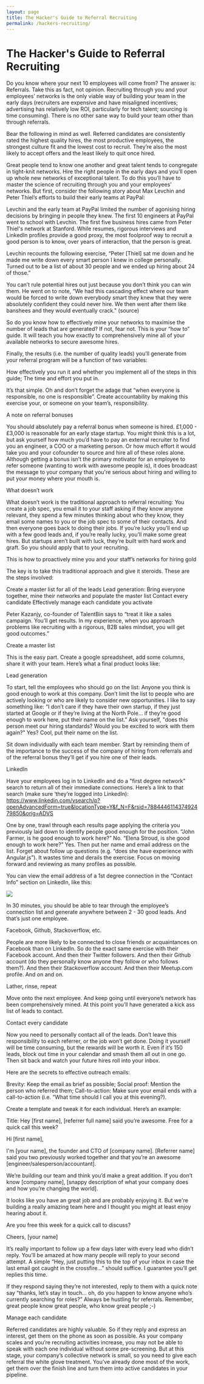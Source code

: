 ```yaml
---
layout: page
title: The Hacker's Guide to Referral Recruiting
permalink: /hackers-recruiting/
---
```


# The Hacker's Guide to Referral Recruiting

Do you know where your next 10 employees will come from? The answer is: Referrals. Take this as fact, not opinion. Recruiting through you and your employees’ networks is the only viable way of building your team in the early days (recruiters are expensive and have misaligned incentives; advertising has relatively low ROI, particularly for tech talent; sourcing is time consuming). There is no other sane way to build your team other than through referrals.

Bear the following in mind as well. Referred candidates are consistently rated the highest quality hires, the most productive employees, the strongest culture fit and the lowest cost to recruit. They’re also the most likely to accept offers and the least likely to quit once hired.

Great people tend to know one another and great talent tends to congregate in tight-knit networks. Hire the right people in the early days and you’ll open up whole new networks of exceptional talent. To do this you’ll have to master the science of recruiting through you and your employees’ networks. But first, consider the following story about Max Levchin and Peter Thiel’s efforts to build their early teams at PayPal:

Levchin and the early team at PayPal limited the number of agonising hiring decisions by bringing in people they knew. The first 10 engineers at PayPal went to school with Levchin. The first five business hires came from Peter Thiel's network at Stanford. While resumes, rigorous interviews and LinkedIn profiles provide a good proxy, the most foolproof way to recruit a good person is to know, over years of interaction, that the person is great.

Levchin recounts the following exercise, “Peter [Thiel] sat me down and he made me write down every smart person I knew in college personally. Turned out to be a list of about 30 people and we ended up hiring about 24 of those.”  

You can’t rule potential hires out just because you don’t think you can win them. He went on to note, “We had this cascading effect where our team would be forced to write down everybody smart they knew that they were absolutely confident they could never hire. We then went after them like banshees and they would eventually crack." (source)

So do you know how to effectively mine your networks to maximise the number of leads that are generated? If not, fear not. This is your “how to” guide. It will teach you how exactly to comprehensively mine all of your available networks to secure awesome hires.

Finally, the results (i.e. the number of quality leads) you’ll generate from your referral program will be a function of two variables:

How effectively you run it and whether you implement all of the steps in this guide;
The time and effort you put in.

It’s that simple. Oh and don’t forget the adage that “when everyone is responsible, no one is responsible”. Create accountability by making this exercise your, or someone on your team’s, responsibility.

A note on referral bonuses

You should absolutely pay a referral bonus when someone is hired. £1,000 - £3,000 is reasonable for an early stage startup. You might think this is a lot, but ask yourself how much you’d have to pay an external recruiter to find you an engineer, a COO or a marketing person. Or how much effort it would take you and your cofounder to source and hire all of these roles alone. Although getting a bonus isn’t the primary motivator for an employee to refer someone (wanting to work with awesome people is), it does broadcast the message to your company that you're serious about hiring and willing to put your money where your mouth is.

What doesn’t work

What doesn’t work is the traditional approach to referral recruiting: You create a job spec, you email it to your staff asking if they know anyone relevant, they spend a few minutes thinking about who they know, they email some names to you or the job spec to some of their contacts. And then everyone goes back to doing their jobs. If you’re lucky you’ll end up with a few good leads and, if you’re really lucky, you’ll make some great hires. But startups aren’t built with luck, they’re built with hard work and graft. So you should apply that to your recruiting.

This is how to proactively mine you and your staff’s networks for hiring gold

The key is to take this traditional approach and give it steroids. These are the steps involved:

Create a master list for all of the leads
Lead generation: Bring everyone together, mine their networks and populate the master list
Contact every candidate
Effectively manage each candidate you activate

Peter Kazanjy, co-founder of TalentBin says to “treat it like a sales campaign. You’ll get results. In my experience, when you approach problems like recruiting with a rigorous, B2B sales mindset, you will get good outcomes.”

Create a master list

This is the easy part. Create a google spreadsheet, add some columns, share it with your team. Here’s what a final product looks like:



Lead generation

To start, tell the employees who should go on the list: Anyone you think is good enough to work at this company. Don’t limit the list to people who are actively looking or who are likely to consider new opportunities. I like to say something like: “I don’t care if they have their own startup, if they just started at Google or if they’re living at the North Pole… if they’re good enough to work here, put their name on the list.” Ask yourself, "does this person meet our hiring standards? Would you be excited to work with them again?" Yes? Cool, put their name on the list.

Sit down individually with each team member. Start by reminding them of the importance to the success of the company of hiring from referrals and of the referral bonus they’ll get if you hire one of their leads. 

LinkedIn

Have your employees log in to LinkedIn and do a "first degree network" search to return all of their immediate connections. Here’s a link to that search (make sure ‘they’re logged into LinkedIn):
https://www.linkedin.com/vsearch/p?openAdvancedForm=true&locationType=Y&f_N=F&rsid=788444611437492479850&orig=ADVS

One by one, trawl through each results page applying the criteria you previously laid down to identify people good enough for the position. “John Farmer, is he good enough to work here?” No. “Elena Stroud, is she good enough to work here?” Yes. Then put her name and email address on the list. Forget about follow up questions (e.g. “does she have experience with Angular.js”). It wastes time and derails the exercise. Focus on moving forward and reviewing as many profiles as possible.

You can view the email address of a 1st degree connection in the “Contact Info” section on LinkedIn, like this:

![](http://imgur.com/DvhfUhF)

In 30 minutes, you should be able to tear through the employee’s connection list and generate anywhere between 2 - 30 good leads. And that’s just one employee.

Facebook, Github, Stackoverflow, etc.

People are more likely to be connected to close friends or acquaintances on Facebook than on LinkedIn. So do the exact same exercise with their Facebook account. And then their Twitter followers. And then their Github account (do they personally know anyone they follow or who follows them?). And then their Stackoverflow account. And then their Meetup.com profile. And on and on.

Lather, rinse, repeat

Move onto the next employee. And keep going until everyone’s network has been comprehensively mined. At this point you’ll have generated a kick ass list of leads to contact.

Contact every candidate

Now you need to personally contact all of the leads. Don’t leave this responsibility to each referrer, or the job won’t get done. Doing it yourself will be time consuming, but the rewards will be worth it. Even if it’s 150 leads, block out time in your calendar and smash them all out in one go. Then sit back and watch your future hires roll into your inbox.

Here are the secrets to effective outreach emails:

Brevity: Keep the email as brief as possible;
Social proof: Mention the person who referred them;
Call-to-action: Make sure your email ends with a call-to-action (i.e. “What time should I call you at this evening?).

Create a template and tweak it for each individual. Here’s an example:

Title: Hey [first name], [referrer full name] said you’re awesome. Free for a quick call this week?
 
Hi [first name],

I'm [your name], the founder and CTO of [company name]. [Referrer name] said you two previously worked together and that you’re an awesome [engineer/salesperson/accountant].

We’re building our team and think you’d make a great addition. If you don’t know [company name], [snappy description of what your company does and how you’re changing the world].

It looks like you have an great job and are probably enjoying it. But we're building a really amazing team here and I thought you might at least enjoy hearing about it. 

Are you free this week for a quick call to discuss?

Cheers,
[your name]

It’s really important to follow up a few days later with every lead who didn’t reply. You’ll be amazed at how many people will reply to your second attempt. A simple “Hey, just putting this to the top of your inbox in case the last email got caught in the crossfire...” should suffice. I guarantee you’ll get replies this time.

If they respond saying they’re not interested, reply to them with a quick note say “thanks, let’s stay in touch… oh, do you happen to know anyone who’s currently searching for roles?” Always be hustling for referrals. Remember, great people know great people, who know great people ;-)

Manage each candidate 

Referred candidates are highly valuable. So if they reply and express an interest, get them on the phone as soon as possible. As your company scales and you’re recruiting activities increase, you may not be able to speak with each one individual without some pre-screening. But at this stage, your company’s collective network is small, so you need to give each referral the white glove treatment. You’ve already done most of the work, get them over the finish line and turn them into active candidates in your pipeline.